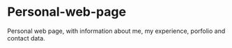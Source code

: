# Personal-web-page
Personal web page, with information about me, my experience, porfolio and contact data.
